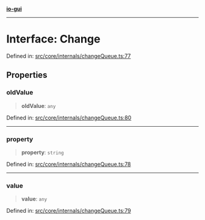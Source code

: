 [**io-gui**](../README.md)

***

# Interface: Change

Defined in: [src/core/internals/changeQueue.ts:77](https://github.com/io-gui/io/blob/main/src/core/internals/changeQueue.ts#L77)

## Properties

### oldValue

> **oldValue**: `any`

Defined in: [src/core/internals/changeQueue.ts:80](https://github.com/io-gui/io/blob/main/src/core/internals/changeQueue.ts#L80)

***

### property

> **property**: `string`

Defined in: [src/core/internals/changeQueue.ts:78](https://github.com/io-gui/io/blob/main/src/core/internals/changeQueue.ts#L78)

***

### value

> **value**: `any`

Defined in: [src/core/internals/changeQueue.ts:79](https://github.com/io-gui/io/blob/main/src/core/internals/changeQueue.ts#L79)
